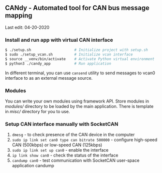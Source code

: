 ## CANdy - Automated tool for CAN bus message mapping
Last edit: 04-20-2020

### Install and run app with virtual CAN interface
```sh
$ ./setup.sh                    # Initialize project with setup.sh
$ sudo ./setup_vcan.sh          # Initialize vcan interface
$ source __venv/bin/activate    # Activate Python virtual environment
$ python3 ./candy_app           # Run application
```

In different terminal, you can use `cansend` utility to send messages to vcan0 interface to as an external message source.

### Modules
You can write your own modules using framework API. Store modules in *modules/* directory to be loaded by the main application. There is template in *misc/* directory for you to use.  

### Setup CAN interface manually with SocketCAN
  1. `dmesg` - to check presence of the CAN device in the computer
  2. `sudo ip link set can0 type can bitrate 500000` - configure high-speed CAN (500kbps) or low-speed CAN (125kbps)
  3. `sudo ip link set up can0` - enable the interface
  4. `ip link show can0` - check the status of the interface
  5. `candump can0` - test communication with SocketCAN user-space application candump
